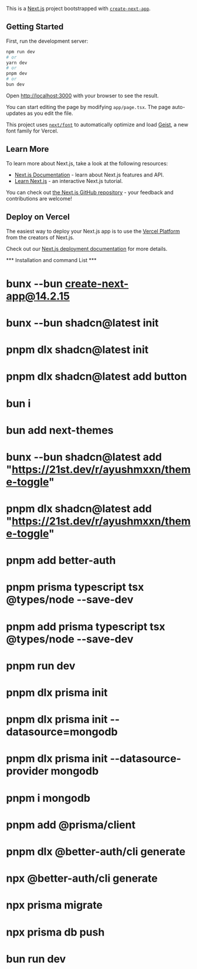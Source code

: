This is a [Next.js](https://nextjs.org) project bootstrapped with [`create-next-app`](https://nextjs.org/docs/app/api-reference/cli/create-next-app).

## Getting Started

First, run the development server:

```bash
npm run dev
# or
yarn dev
# or
pnpm dev
# or
bun dev
```

Open [http://localhost:3000](http://localhost:3000) with your browser to see the result.

You can start editing the page by modifying `app/page.tsx`. The page auto-updates as you edit the file.

This project uses [`next/font`](https://nextjs.org/docs/app/building-your-application/optimizing/fonts) to automatically optimize and load [Geist](https://vercel.com/font), a new font family for Vercel.

## Learn More

To learn more about Next.js, take a look at the following resources:

- [Next.js Documentation](https://nextjs.org/docs) - learn about Next.js features and API.
- [Learn Next.js](https://nextjs.org/learn) - an interactive Next.js tutorial.

You can check out [the Next.js GitHub repository](https://github.com/vercel/next.js) - your feedback and contributions are welcome!

## Deploy on Vercel

The easiest way to deploy your Next.js app is to use the [Vercel Platform](https://vercel.com/new?utm_medium=default-template&filter=next.js&utm_source=create-next-app&utm_campaign=create-next-app-readme) from the creators of Next.js.

Check out our [Next.js deployment documentation](https://nextjs.org/docs/app/building-your-application/deploying) for more details.


*** Installation and command List ***

# bunx --bun create-next-app@14.2.15
# bunx --bun shadcn@latest init 
# pnpm dlx shadcn@latest init 
# pnpm dlx shadcn@latest add button 
# bun i
#  bun add next-themes
# bunx --bun shadcn@latest add "https://21st.dev/r/ayushmxxn/theme-toggle"  
# pnpm dlx shadcn@latest add "https://21st.dev/r/ayushmxxn/theme-toggle" 

# pnpm add better-auth   
# pnpm prisma typescript tsx @types/node --save-dev   
#  pnpm add prisma typescript tsx @types/node --save-dev 
# pnpm run dev
# pnpm dlx prisma init  
# pnpm dlx prisma init --datasource=mongodb          
#  pnpm dlx prisma init --datasource-provider mongodb 
# pnpm i mongodb 
# pnpm add @prisma/client 
# pnpm dlx @better-auth/cli generate 
# npx @better-auth/cli generate  
# npx prisma migrate 
# npx prisma db push  
# bun run dev